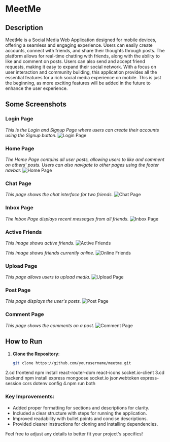 # MeetMe

## Description
MeetMe is a Social Media Web Application designed for mobile devices, offering a seamless and engaging experience. Users can easily create accounts, connect with friends, and share their thoughts through posts. The platform allows for real-time chatting with friends, along with the ability to like and comment on posts. Users can also send and accept friend requests, making it easy to expand their social network. With a focus on user interaction and community building, this application provides all the essential features for a rich social media experience on mobile. This is just the beginning, as more exciting features will be added in the future to enhance the user experience.

## Some Screenshots

### Login Page
*This is the Login and Signup Page where users can create their accounts using the Signup button.*
![Login Page](Screenshots/Login.png)

### Home Page
*The Home Page contains all user posts, allowing users to like and comment on others' posts. Users can also navigate to other pages using the footer navbar.*
![Home Page](Screenshots/Home.png)

### Chat Page
*This page shows the chat interface for two friends.*
![Chat Page](Screenshots/Chat.png)

### Inbox Page
*The Inbox Page displays recent messages from all friends.*
![Inbox Page](Screenshots/Inbox.png)

### Active Friends
*This image shows active friends.*
![Active Friends](Screenshots/ActiveUser.png)

*This image shows friends currently online.*
![Online Friends](Screenshots/Online.png)

### Upload Page
*This page allows users to upload media.*
![Upload Page](Screenshots/Upload.png)

### Post Page
*This page displays the user's posts.*
![Post Page](Screenshots/Post.png)

### Comment Page
*This page shows the comments on a post.*
![Comment Page](Screenshots/Comment.png)


## How to Run
1. **Clone the Repository**:
   ```bash
   git clone https://github.com/yourusername/meetme.git
2.cd frontend
npm install react-router-dom react-icons socket.io-client
3.cd backend
npm install express mongoose socket.io jsonwebtoken express-session cors dotenv config
4.npm run both

### Key Improvements:
- Added proper formatting for sections and descriptions for clarity.
- Included a clear structure with steps for running the application.
- Improved readability with bullet points and concise descriptions.
- Provided clearer instructions for cloning and installing dependencies.

Feel free to adjust any details to better fit your project's specifics!

